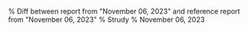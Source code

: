 % Diff between report from "November 06, 2023" and reference report from "November 06, 2023"
% Strudy
% November 06, 2023


